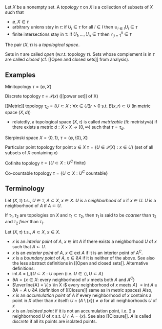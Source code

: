 Let $X$ be a nonempty set.
A _topology_ $\tau$ on $X$ is a collection of subsets of $X$ such that
- $\emptyset, X \in \tau$
- arbitrary unions stay in $\tau$:
  if $U_i \in \tau$ for all $i \in I$ then $\cup_{i \in I} U_i \in \tau$
- finite intersections stay in $\tau$:
  if $U_1, \dots, U_n \in \tau$ then $\cap_{j=1}^{n} \in \tau$

The pair $(X, \tau)$ is a _topological space_.

Sets in $\tau$ are called _open_ (w.r.t. topology $\tau$).
Sets whose complement is in $\tau$ are called _closed_
(cf. [[Open and closed sets]] from analysis).

## Examples

Minitopology $\tau = \{ \emptyset, X \}$

Discrete topology $\tau = \mathcal{P}(x)$ ([[power set]] of X)

[[Metric]] topology $\tau_d = \{ U \subset X : \forall x \in U \exists r > 0 \text{ s.t. } B(x, r) \subset U$
(in metric space $(X, d)$)
- relatedly, a topological space $(X, \tau)$
  is called _metrizable_ (fi: metristyvä)
  if there exists a metric $d : X \times X \rightarrow [0, \infty)$ such that $\tau = \tau_d$.

Sierpinski space $X = \{0,1\}$, $\tau = \{\emptyset, \{0\}, X\}$

Particular point topology for point $x \in X$
$\tau = \{U \in \mathcal{P}(X) : x \in U\}$
(set of all subsets of $X$ containing $x$)

Cofinite topology $\tau = \{U \subset X : U^C \text{ finite}\}$

Co-countable topology $\tau = \{U \subset X : U^C \text{ countable}\}$

## Terminology

Let $(X, \tau)$ t.s., $U \in \tau$, $A \subset X$, $x \in X$.
$U$ is a _neighborhood_ of $x$ if $x \in U$.
$U$ is a neighborhood of $A$ if $A \subset U$.

If $\tau_1, \tau_2$ are topologies on $X$ and $\tau_1 \subset \tau_2$,
then $\tau_1$ is said to be _coarser_ than $\tau_2$
and $\tau_2$ _finer_ than $\tau_1$.

Let $(X, \tau)$ t.s., $A \subset X$, $x \in X$.
- $x$ is an _interior point_ of $A$, $x \in \text{int }A$
  if there exists a neighborhood $U$ of $x$ such that $A \subset U$.
- $x$ is an _exterior point_ of $A$, $x \in \text{ext }A$
  if it is an interior point of $A^C$.
- $x$ is a _boundary point_ of $A$, $x \in \partial A$ if it is neither of the above.
See also the less abstract definitions in [[Open and closed sets]].
Alternative definitions:
- $\text{int }A = \bigcup \{U \subset X : U \text{ open (i.e. } U \in \tau), U \subset A\}$
- $\partial A = \{x \in X :$ every neighborhood of $x$ meets both $A$ and $A^C\}$
- $\overline{A} = \{ x \in X :$ every neighborhood of $x$ meets $A\}$
  $= \text{int }A \cup \partial A = A \cup \partial A$
  (definition of [[Closure]] same as in metric spaces)
Also,
- $x$ is an _accumulation point_ of $A$ if every neighborhood
  of $x$ contains a point in $X$ other than $x$ itself:
  $U \cap (A \setminus \{x\}) \neq \emptyset$ for all neighborhoods $U$ of $x$
- $x$ is an _isolated point_ if it is not an accumulation point,
  i.e. $\exists$ a neighborhood $U$ of $x$ s.t. $U \cap A = \{x\}$.
See also [[Closure]].
$A$ is called _discrete_ if all its points are isolated points.
